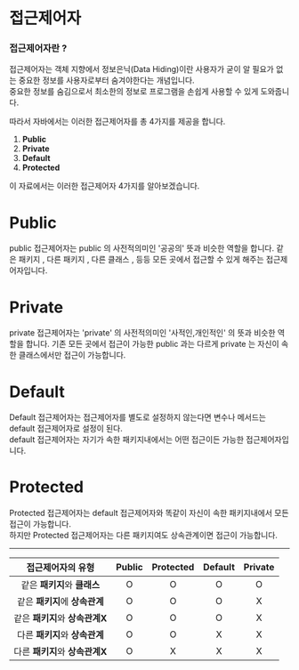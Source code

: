 # 접근제어자

### 접근제어자란 ?  
접근제어자는 객체 지향에서 정보은닉(Data Hiding)이란 사용자가 굳이 알 필요가 없는 중요한 정보를 사용자로부터 숨겨야한다는 개념입니다.  
중요한 정보를 숨김으로서 최소한의 정보로 프로그램을 손쉽게 사용할 수 있게 도와줍니다.  

따라서 자바에서는 이러한 접근제어자를 총 4가지를 제공을 합니다.  
1. <b>Public</b>  
2. <b>Private</b>  
3. <b>Default</b>  
3. <b>Protected</b>

이 자료에서는 이러한 접근제어자 4가지를 알아보겠습니다.  

# Public
public 접근제어자는 public 의 사전적의미인 '공공의' 뜻과 비슷한 역할을 합니다.
같은 패키지 , 다른 패키지 , 다른 클래스 , 등등 모든 곳에서 접근할 수 있게 해주는 접근제어자입니다.  

# Private
private 접근제어자는 'private' 의 사전적의미인 '사적인,개인적인' 의 뜻과 비슷한 역할을 합니다.
기존 모든 곳에서 접근이 가능한 public 과는 다르게 private 는 자신이 속한 클래스에서만 접근이 가능합니다.

# Default
Default 접근제어자는 접근제어자를 별도로 설정하지 않는다면 변수나 메서드는 default 접근제어자로 설정이 된다.  
default 접근제어자는 자기가 속한 패키지내에서는 어떤 접근이든 가능한 접근제어자입니다.

# Protected
Protected 접근제어자는 default 접근제어자와 똑같이 자신이 속한 패키지내에서 모든 접근이 가능합니다.  
하지만 Protected 접근제어자는 다른 패키지여도 상속관계이면 접근이 가능합니다.


---
|접근제어자의 유형|Public|Protected|Default|Private|
|:-----:|:-----:|:------:|:-----:|:-------:|
|같은 <b>패키지</b>와 <b>클래스</b>|O|O|O|O|
|같은 <b>패키지</b>에 <b>상속관계</b>|O|O|O|X|
|같은 <b>패키지</b>와 <b>상속관계X</b>|O|O|O|X|
|다른 <b>패키지</b>와 <b>상속관계</b>|O|O|X|X|
|다른 <b>패키지</b>와 <b>상속관계X</b>|O|X|X|X|
